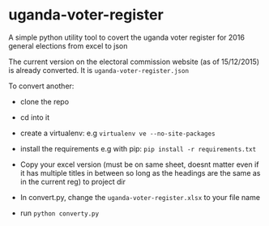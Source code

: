 # uganda-voter-register
A simple python utility tool to covert the uganda voter register for 2016 general elections from excel to json


The current version on the electoral commission website (as of 15/12/2015) is already converted. It is `uganda-voter-register.json`

To convert another:
- clone the repo

- cd into it

- create a virtualenv:
  e.g `virtualenv ve --no-site-packages`
  
- install the requirements e.g with pip:
  `pip install -r requirements.txt`
- Copy your excel version (must be on same sheet, doesnt matter even if it has multiple titles in between so long as the headings are the same as in the current reg) to project dir

- In convert.py, change the `uganda-voter-register.xlsx` to your file name

- run `python converty.py`
